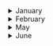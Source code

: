 <details><summary>January</summary>

##### 31-01-2025
* [OpenAI accuses China of stealing its content, the same accusation that authors have made against OpenAI](https://www.latimes.com/business/story/2025-01-30/column-openai-accuses-china-of-stealing-its-content-the-same-accusation-that-authors-have-made-against-openai) #ai #openai #insight #karma #analysis
  
</p>
</details>
<details><summary>February</summary>

##### 5-02-2025
* [You liked Facebook page without knowing](https://www.youtube.com/watch?v=yQyMVAnlUFo&ab_channel=LunDev) #Facebook #trick #javascript #analysis

#### 11-02-2025
* [For the Sick and Dying, Live Music to Ease the Pain](https://www.nytimes.com/2025/02/11/arts/music/music-care-hospitals-hospices-performances.html) #health #music #insight #death
  
#### 11-02-2025
* [‘Built to burn.’ L.A. let hillside homes multiply without learning from past mistakes](https://www.latimes.com/california/story/2025-02-09/built-to-burn-a-history-of-development-of-los-angeles-hillsides) #ecology #paradox #insight #death #failure #capitalism #latimes

#### 25-02-2025
* [A Chain Reaction](https://overreacted.io/a-chain-reaction/) #paradox #insight #programming #failure
 
</p>
</details>
<details><summary>May</summary>

##### 28-05-2025
* [He studies dogs’ faces. She studies their brains](https://news.harvard.edu/gazette/story/2025/05/he-studies-dogs-faces-she-studies-their-brains/) #science #brains #insight #animal #analysis
</p>
</details>
</details>
<details><summary>June</summary>

##### 3-06-2025
* [The AI Scientist: Towards Fully Automated Open-Ended Scientific Discovery](https://arxiv.org/abs/2408.06292) #science #artificial_intelligence #insight #analysis

##### 12-06-2025
* [The Illusion of Thinking: Understanding the Strengths and Limitations of Reasoning Models via the Lens of Problem Complexity](https://ml-site.cdn-apple.com/papers/the-illusion-of-thinking.pdf) #insight #apple #machine_learning #science 
</p>
</details>
